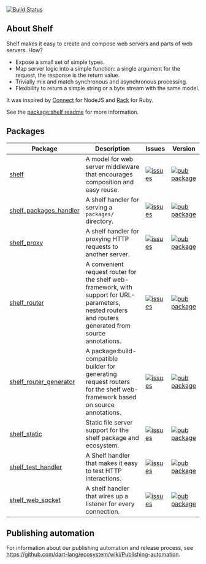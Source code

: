 [![Build Status](https://github.com/dart-lang/shelf/workflows/Dart%20CI/badge.svg)](https://github.com/dart-lang/shelf/actions?query=workflow%3A"Dart+CI"+branch%3Amaster)

## About Shelf

Shelf makes it easy to create and compose web servers and parts of web servers. How?

- Expose a small set of simple types.
- Map server logic into a simple function: a single argument for the request, the response is the return value.
- Trivially mix and match synchronous and asynchronous processing.
- Flexibility to return a simple string or a byte stream with the same model.

It was inspired by [Connect](https://github.com/senchalabs/connect) for NodeJS
and [Rack](https://github.com/rack/rack) for Ruby.

See the [package:shelf readme](pkgs/shelf/) for more information.

## Packages

| Package | Description | Issues | Version |
| --- | --- | --- | --- |
| [shelf](pkgs/shelf/) | A model for web server middleware that encourages composition and easy reuse. | [![issues](https://img.shields.io/badge/package:shelf-4774bc)][shelf_issues] | [![pub package](https://img.shields.io/pub/v/shelf.svg)](https://pub.dev/packages/shelf) |
| [shelf_packages_handler](pkgs/shelf_packages_handler/) | A shelf handler for serving a `packages/` directory. | [![issues](https://img.shields.io/badge/package:shelf__packages__handler-4774bc)][shelf_packages_handler_issues] | [![pub package](https://img.shields.io/pub/v/shelf_packages_handler.svg)](https://pub.dev/packages/shelf_packages_handler) |
| [shelf_proxy](pkgs/shelf_proxy/) | A shelf handler for proxying HTTP requests to another server. | [![issues](https://img.shields.io/badge/package:shelf__proxy-4774bc)][shelf_proxy_issues] | [![pub package](https://img.shields.io/pub/v/shelf_proxy.svg)](https://pub.dev/packages/shelf_proxy) |
| [shelf_router](pkgs/shelf_router/) | A convenient request router for the shelf web-framework, with support for URL-parameters, nested routers and routers generated from source annotations. | [![issues](https://img.shields.io/badge/package:shelf__router-4774bc)][shelf_router_issues] | [![pub package](https://img.shields.io/pub/v/shelf_router.svg)](https://pub.dev/packages/shelf_router) |
| [shelf_router_generator](pkgs/shelf_router_generator/) | A package:build-compatible builder for generating request routers for the shelf web-framework based on source annotations. | [![issues](https://img.shields.io/badge/package:shelf__router__generator-4774bc)][shelf_router_generator_issues] | [![pub package](https://img.shields.io/pub/v/shelf_router_generator.svg)](https://pub.dev/packages/shelf_router_generator) |
| [shelf_static](pkgs/shelf_static/) | Static file server support for the shelf package and ecosystem. | [![issues](https://img.shields.io/badge/package:shelf__static-4774bc)][shelf_static_issues] | [![pub package](https://img.shields.io/pub/v/shelf_static.svg)](https://pub.dev/packages/shelf_static) |
| [shelf_test_handler](pkgs/shelf_test_handler/) | A Shelf handler that makes it easy to test HTTP interactions. | [![issues](https://img.shields.io/badge/package:shelf__test__handler-4774bc)][shelf_test_handler_issues] | [![pub package](https://img.shields.io/pub/v/shelf_test_handler.svg)](https://pub.dev/packages/shelf_test_handler) |
| [shelf_web_socket](pkgs/shelf_web_socket/) | A shelf handler that wires up a listener for every connection. | [![issues](https://img.shields.io/badge/package:shelf__web__socket-4774bc)][shelf_web_socket_issues] | [![pub package](https://img.shields.io/pub/v/shelf_web_socket.svg)](https://pub.dev/packages/shelf_web_socket) |

[shelf_issues]: https://github.com/dart-lang/shelf/issues?q=is%3Aissue+is%3Aopen+label%3Apackage%3Ashelf
[shelf_packages_handler_issues]: https://github.com/dart-lang/shelf/issues?q=is%3Aissue+is%3Aopen+label%3Apackage%3Ashelf_packages_handler
[shelf_proxy_issues]: https://github.com/dart-lang/shelf/issues?q=is%3Aissue+is%3Aopen+label%3Apackage%3Ashelf_proxy
[shelf_router_issues]: https://github.com/dart-lang/shelf/issues?q=is%3Aissue+is%3Aopen+label%3Apackage%3Ashelf_router
[shelf_router_generator_issues]: https://github.com/dart-lang/shelf/issues?q=is%3Aissue+is%3Aopen+label%3Apackage%3Ashelf_router_generator
[shelf_static_issues]: https://github.com/dart-lang/shelf/issues?q=is%3Aissue+is%3Aopen+label%3Apackage%3Ashelf_static
[shelf_test_handler_issues]: https://github.com/dart-lang/shelf/issues?q=is%3Aissue+is%3Aopen+label%3Apackage%3Ashelf_test_handler
[shelf_web_socket_issues]: https://github.com/dart-lang/shelf/issues?q=is%3Aissue+is%3Aopen+label%3Apackage%3Ashelf_web_socket

## Publishing automation

For information about our publishing automation and release process, see
https://github.com/dart-lang/ecosystem/wiki/Publishing-automation.
